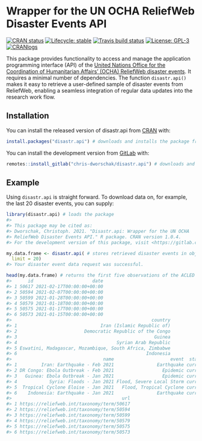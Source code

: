 
<!-- README.md is generated from README.Rmd. Please edit that file -->

# Wrapper for the UN OCHA ReliefWeb Disaster Events API

<!-- badges: start -->

[![CRAN
status](https://www.r-pkg.org/badges/version/disastr.api)](https://CRAN.R-project.org/package=disastr.api/)
[![Lifecycle:
stable](https://img.shields.io/badge/lifecycle-stable-brightgreen.svg)](https://lifecycle.r-lib.org/articles/stages.html#stable/)
[![Travis build
status](https://travis-ci.com/chris-dworschak/disastr.api.svg?branch=master)](https://travis-ci.com/gitlab/chris-dworschak/disastr.api/)
[![License:
GPL-3](https://img.shields.io/badge/License-GPLv3-lightgrey.svg)](https://www.gnu.org/licenses/gpl-3.0)
[![CRANlogs](http://cranlogs.r-pkg.org/badges/grand-total/disastr.api)](https://CRAN.R-project.org/package=disastr.api/)
<!-- badges: end -->

This package provides functionality to access and manage the application
programming interface (API) of the [United Nations Office for the
Coordination of Humanitarian Affairs’ (OCHA) ReliefWeb disaster
events](https://reliefweb.int/disasters/). It requires a minimal number
of dependencies. The function `disastr.api()` makes it easy to retrieve
a user-defined sample of disaster events from ReliefWeb, enabling a
seamless integration of regular data updates into the research work
flow.

## Installation

You can install the released version of disastr.api from
[CRAN](https://CRAN.R-project.org) with:

``` r
install.packages("disastr.api") # downloads and installs the package from CRAN
```

You can install the development version from
[GitLab](https://gitlab.com/chris-dworschak/) with:

``` r
remotes::install_gitlab("chris-dworschak/disastr.api") # downloads and installs the package from GitLab
```

## Example

Using `disastr.api` is straight forward. To download data on, for
example, the last 20 disaster events, you can supply:

``` r
library(disastr.api) # loads the package
#> 
#> This package may be cited as:
#> Dworschak, Christoph. 2021. "Disastr.api: Wrapper for the UN OCHA
#> ReliefWeb Disaster Events API." R package. CRAN version 1.0.4.
#> For the development version of this package, visit <https://gitlab.com/chris-dworschak/disastr.api/>

my.data.frame <- disastr.api( # stores retrieved disaster events in object my.data.frame
  limit = 20)
#> Your disaster event data request was successful.

head(my.data.frame) # returns the first five observations of the ACLED sample
#>      id                      date
#> 1 50617 2021-02-17T00:00:00+00:00
#> 2 50594 2021-02-07T00:00:00+00:00
#> 3 50599 2021-01-28T00:00:00+00:00
#> 4 50579 2021-01-18T00:00:00+00:00
#> 5 50575 2021-01-17T00:00:00+00:00
#> 6 50573 2021-01-15T00:00:00+00:00
#>                                                    country
#> 1                               Iran (Islamic Republic of)
#> 2                         Democratic Republic of the Congo
#> 3                                                   Guinea
#> 4                                     Syrian Arab Republic
#> 5 Eswatini, Madagascar, Mozambique, South Africa, Zimbabwe
#> 6                                                Indonesia
#>                                  name                     event  status
#> 1         Iran: Earthquake - Feb 2021                Earthquake current
#> 2 DR Congo: Ebola Outbreak - Feb 2021                  Epidemic current
#> 3   Guinea: Ebola Outbreak - Jan 2021                  Epidemic current
#> 4            Syria: Floods - Jan 2021 Flood, Severe Local Storm current
#> 5  Tropical Cyclone Eloise - Jan 2021   Flood, Tropical Cyclone current
#> 6    Indonesia: Earthquake - Jan 2021                Earthquake current
#>                                         url
#> 1 https://reliefweb.int/taxonomy/term/50617
#> 2 https://reliefweb.int/taxonomy/term/50594
#> 3 https://reliefweb.int/taxonomy/term/50599
#> 4 https://reliefweb.int/taxonomy/term/50579
#> 5 https://reliefweb.int/taxonomy/term/50575
#> 6 https://reliefweb.int/taxonomy/term/50573
```
